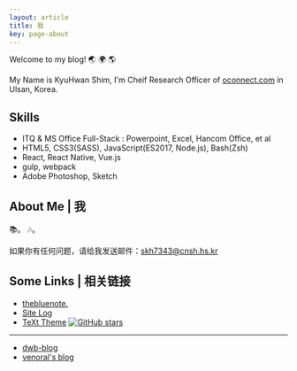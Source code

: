 ```yaml
---
layout: article
title: 我
key: page-about
---
```

Welcome to my blog! :earth_asia: :earth_africa: :earth_americas:

My Name is KyuHwan Shim, I'm Cheif Research Officer of [oconnect.com](https://oconnect.com) in Ulsan, Korea.

## Skills

- ITQ & MS Office Full-Stack : Powerpoint, Excel, Hancom Office, et al
- HTML5, CSS3(SASS), JavaScript(ES2017, Node.js), Bash(Zsh)
- React, React Native, Vue.js
- gulp, webpack
- Adobe Photoshop, Sketch

<!--more-->

## About Me | 我
 :books:。 :notes:。

如果你有任何问题，请给我发送邮件：[skh7343@cnsh.hs.kr](skh7343@cnsh.hs.kr)

## Some Links | 相关链接

- [thebluenote.](/blog/2015/10/14/about-this-blog.html)
- [Site Log](/blog/site-log.html)
- [TeXt Theme](https://github.com/kitian616/jekyll-TeXt-theme) [![GitHub stars](https://img.shields.io/github/stars/kitian616/jekyll-TeXt-theme.svg?style=social&label=Stars)]()

---

- [dwb-blog](http://dwbbb.com/)
- [venoral's blog](http://www.cnblogs.com/venoral)
